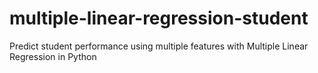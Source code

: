 # multiple-linear-regression-student
Predict student performance using multiple features with Multiple Linear Regression in Python
